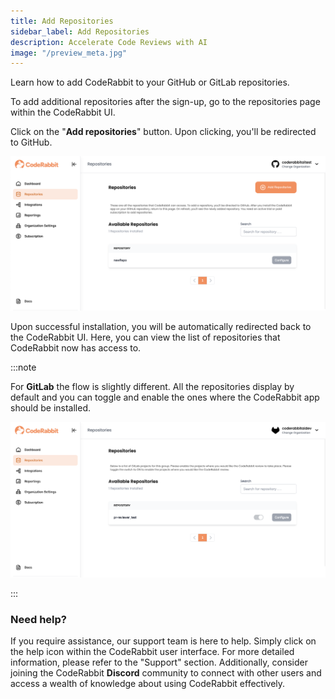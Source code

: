 ```yaml
---
title: Add Repositories
sidebar_label: Add Repositories
description: Accelerate Code Reviews with AI
image: "/preview_meta.jpg"
---
```


<head>
 <meta charSet="utf-8" />
  <meta name="title" content="CodeRabbit: AI-powered Code Reviews" />
  <meta name="description" content="Accelerate Code Reviews with AI" />

  <meta property="og:type" content="website" />
  <meta property="og:url" content="https://coderabbit.ai/" />
  <meta property="og:title" content="CodeRabbit: AI-powered Code Reviews" />
  <meta property="og:description" content="Accelerate Code Reviews with AI" />
  <meta property="og:image" content="/preview_meta.jpg" />

  <meta name="twitter:image" content="https://coderabbit.ai/preview_meta.jpg" />
  <meta name="twitter:card" content="summary_large_image" />
  <meta name="twitter:title" content="CodeRabbit: AI-powered Code Reviews" />
  <meta name="twitter:description" content="Accelerate Code Reviews with AI" />
</head>

Learn how to add CodeRabbit to your GitHub or GitLab repositories.

To add additional repositories after the sign-up, go to the repositories page within the CodeRabbit UI.

Click on the "**Add repositories**" button. Upon clicking, you'll be redirected to GitHub.

![AddRepo](./images/cr_add_repo_light.png#gh-light-mode-only)

<!-- ![AddRepo](./images/cr_add_repo_light.png#gh-light-mode-only) -->

Upon successful installation, you will be automatically redirected back to the CodeRabbit UI. Here, you can view the list of repositories that CodeRabbit now has access to.

:::note

For **GitLab** the flow is slightly different. All the repositories display by default and you can toggle and enable the ones where the CodeRabbit app should be installed.

![AddRepo](./images/cr_add_repo_gitlab_light.png#gh-light-mode-only)

:::

### **Need help?**

If you require assistance, our support team is here to help. Simply click on the help icon within the CodeRabbit user interface. For more detailed information, please refer to the "Support" section. Additionally, consider joining the CodeRabbit **Discord** community to connect with other users and access a wealth of knowledge about using CodeRabbit effectively.

